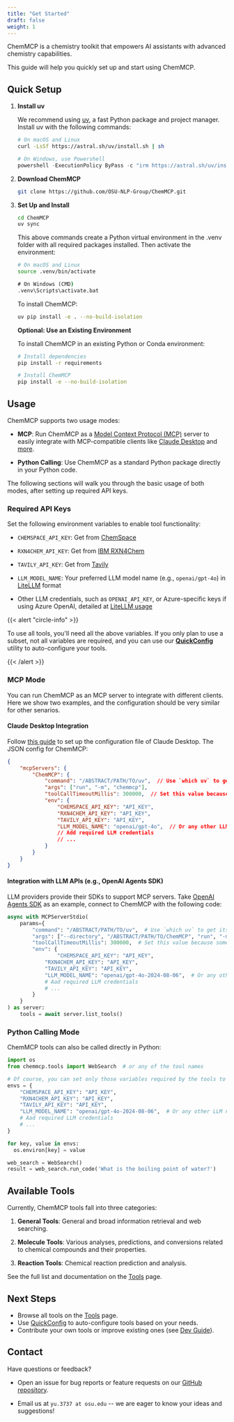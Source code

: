 ```yaml
---
title: "Get Started"
draft: false
weight: 1
---
```


ChemMCP is a chemistry toolkit that empowers AI assistants with advanced chemistry capabilities.

This guide will help you quickly set up and start using ChemMCP.

## Quick Setup

1. **Install uv**

   We recommend using [uv](https://github.com/astral-sh/uv), a fast Python package and project manager. Install uv with the following commands:

   ```bash
   # On macOS and Linux
   curl -LsSf https://astral.sh/uv/install.sh | sh
   ```
   ```powershell
   # On Windows, use Powershell
   powershell -ExecutionPolicy ByPass -c "irm https://astral.sh/uv/install.ps1 | iex"
   ```

2. **Download ChemMCP**

   ```bash
   git clone https://github.com/OSU-NLP-Group/ChemMCP.git
   ```
   
3. **Set Up and Install**

   ```bash
   cd ChemMCP
   uv sync
   ```

   This above commands create a Python virtual environment in the .venv folder with all required packages installed. Then activate the environment:

   ```bash
   # On macOS and Linux
   source .venv/bin/activate
   ```

   ```cmd
   # On Windows (CMD)
   .venv\Scripts\activate.bat
   ```
   
   To install ChemMCP:
   
   ```bash
   uv pip install -e . --no-build-isolation
   ```

   **Optional: Use an Existing Environment**
   
   To install ChemMCP in an existing Python or Conda environment:
   
   ```bash
   # Install dependencies
   pip install -r requirements
   
   # Install ChemMCP
   pip install -e --no-build-isolation
   ```


## Usage

ChemMCP supports two usage modes:

- **MCP**: Run ChemMCP as a [Model Context Protocol (MCP)](https://claude.ai/download) server to easily integrate with MCP-compatible clients like [Claude Desktop](https://github.com/punkpeye/awesome-mcp-clients) and [more](https://github.com/punkpeye/awesome-mcp-clients).

- **Python Calling**: Use ChemMCP as a standard Python package directly in your Python code.

The following sections will walk you through the basic usage of both modes, after setting up required API keys. 

### Required API Keys

Set the following environment variables to enable tool functionality:

- `CHEMSPACE_API_KEY`: Get from [ChemSpace](https://chem-space.com/)

- `RXN4CHEM_API_KEY`: Get from [IBM RXN4Chem](https://rxn.res.ibm.com)

- `TAVILY_API_KEY`: Get from [Tavily](https://tavily.com/)

- `LLM_MODEL_NAME`: Your preferred LLM model name (e.g., `openai/gpt-4o`) in [LiteLLM](https://docs.litellm.ai/docs/#basic-usage) format

- Other LLM credentials, such as `OPENAI_API_KEY`, or Azure-specific keys if using Azure OpenAI, detailed at [LiteLLM usage](https://docs.litellm.ai/docs/#basic-usage)


{{< alert "circle-info" >}}

To use all tools, you'll need all the above variables. If you only plan to use a subset, not all variables are required, and you can use our [**QuickConfig**](/quick-config) utility to auto-configure your tools.

{{< /alert >}}

### MCP Mode

You can run ChemMCP as an MCP server to integrate with different clients. Here we show two examples, and the configuration should be very similar for other senarios.

#### Claude Desktop Integration

Follow [this guide](https://modelcontextprotocol.io/quickstart/server#testing-your-server-with-claude-for-desktop) to set up the configuration file of Claude Desktop. The JSON config for ChemMCP:

```json
{
    "mcpServers": {
        "ChemMCP": {
            "command": "/ABSTRACT/PATH/TO/uv",  // Use `which uv` to get its path
            "args": ["run", "-m", "chemmcp"],
            "toolCallTimeoutMillis": 300000,  // Set this value because some tools may be slow in response of requests
            "env": {
                "CHEMSPACE_API_KEY": "API_KEY",
                "RXN4CHEM_API_KEY": "API_KEY",
                "TAVILY_API_KEY": "API_KEY",
                "LLM_MODEL_NAME": "openai/gpt-4o",  // Or any other LLM names supported by LiteLLM
                // Add required LLM credentials
                // ...
            }
        }
    }
}
```

#### Integration with LLM APIs (e.g., OpenAI Agents SDK)

LLM providers provide their SDKs to support MCP servers. Take [OpenAI Agents SDK](https://openai.github.io/openai-agents-python/mcp/) as an example, connect to ChemMCP with the following code:

```python
async with MCPServerStdio(
    params={
        "command": "/ABSTRACT/PATH/TO/uv",  # Use `which uv` to get its path
        "args": ["--directory", "/ABSTRACT/PATH/TO/ChemMCP", "run", "-m", "chemmcp"],
        "toolCallTimeoutMillis": 300000,  # Set this value because some tools may be slow in response of requests
        "env": {
        		"CHEMSPACE_API_KEY": "API_KEY",
            "RXN4CHEM_API_KEY": "API_KEY",
            "TAVILY_API_KEY": "API_KEY",
            "LLM_MODEL_NAME": "openai/gpt-4o-2024-08-06",  # Or any other LLM names supported by LiteLLM
          	# Aad required LLM credentials
          	# ...
        }
    }
) as server:
    tools = await server.list_tools()
```

### Python Calling Mode

ChemMCP tools can also be called directly in Python:

```python
import os
from chemmcp.tools import WebSearch  # or any of the tool names

# Of course, you can set only those variables required by the tools to use
envs = {
    "CHEMSPACE_API_KEY": "API_KEY",
    "RXN4CHEM_API_KEY": "API_KEY",
    "TAVILY_API_KEY": "API_KEY",
    "LLM_MODEL_NAME": "openai/gpt-4o-2024-08-06",  # Or any other LLM names supported by LiteLLM
    # Aad required LLM credentials
    # ...
}

for key, value in envs:
  os.environ[key] = value

web_search = WebSearch()
result = web_search.run_code('What is the boiling point of water?')
```

## Available Tools

Currently, ChemMCP tools fall into three categories:

1. **General Tools**: General and broad information retrieval and web searching.
   
2. **Molecule Tools**: Various analyses, predictions, and conversions related to chemical compounds and their properties.
   
3. **Reaction Tools**: Chemical reaction prediction and analysis.

See the full list and documentation on the [Tools](/tools) page.

## Next Steps

- Browse all tools on the [Tools](/tools) page.
- Use [QuickConfig](/quick-config) to auto-configure tools based on your needs.
- Contribute your own tools or improve existing ones (see [Dev Guide](/dev-guide)).

## Contact

Have questions or feedback?
- Open an issue for bug reports or feature requests on our [GitHub repository](https://github.com/OSU-NLP-Group/ChemMCP).

- Email us at `yu.3737 at osu.edu` -- we are eager to know your ideas and suggestions!